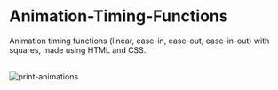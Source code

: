 # Animation-Timing-Functions
Animation timing functions (linear, ease-in, ease-out, ease-in-out) with squares, made using HTML and CSS.<br><br>

![print-animations](https://github.com/user-attachments/assets/dc7ff234-5054-46f7-91a5-5d174f41ec87)

